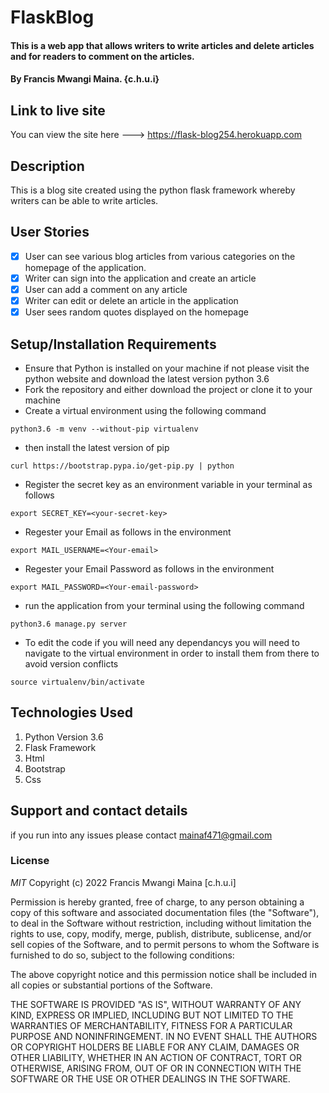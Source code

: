 # FlaskBlog

####  This is a web app that allows writers to write articles and delete articles and for readers to comment on the articles.

#### By Francis Mwangi Maina. {c.h.u.i}

## Link to live site
You can view the site here ---> https://flask-blog254.herokuapp.com

## Description
This is a blog site created using the python flask framework whereby writers can be able to write articles.

## User Stories
- [x] User can see various blog articles from various categories on the homepage of the application.
- [x] Writer can sign into the application and create an article
- [x] User can add a comment on any article
- [x] Writer can edit or delete an article in the application 
- [x] User sees random quotes displayed on the homepage

## Setup/Installation Requirements
* Ensure that Python is installed on your machine if not please visit the python website and download the latest version python 3.6
* Fork the repository and either download the project or clone it to your machine
* Create a virtual environment using the following command
```
python3.6 -m venv --without-pip virtualenv
```
* then install the latest version of pip
```
curl https://bootstrap.pypa.io/get-pip.py | python
```
* Register the secret key as an environment variable in your terminal as follows
```
export SECRET_KEY=<your-secret-key>
```
* Regester your Email as follows in the environment
```
export MAIL_USERNAME=<Your-email>
```
* Regester your Email Password as follows in the environment
```
export MAIL_PASSWORD=<Your-email-password>
```
* run the application from your terminal using the following command
```
python3.6 manage.py server
```
* To edit the code if you will need any dependancys you will need to navigate to the virtual environment in order to install them from there to avoid version conflicts
```
source virtualenv/bin/activate
```

## Technologies Used
1. Python Version 3.6
2. Flask Framework
3. Html
4. Bootstrap
5. Css

## Support and contact details
if you run into any issues please contact mainaf471@gmail.com

### License

*MIT*
Copyright (c) 2022 Francis Mwangi Maina [c.h.u.i]

Permission is hereby granted, free of charge, to any person obtaining a copy
of this software and associated documentation files (the "Software"), to deal
in the Software without restriction, including without limitation the rights
to use, copy, modify, merge, publish, distribute, sublicense, and/or sell
copies of the Software, and to permit persons to whom the Software is
furnished to do so, subject to the following conditions:

The above copyright notice and this permission notice shall be included in all
copies or substantial portions of the Software.

THE SOFTWARE IS PROVIDED "AS IS", WITHOUT WARRANTY OF ANY KIND, EXPRESS OR
IMPLIED, INCLUDING BUT NOT LIMITED TO THE WARRANTIES OF MERCHANTABILITY,
FITNESS FOR A PARTICULAR PURPOSE AND NONINFRINGEMENT. IN NO EVENT SHALL THE
AUTHORS OR COPYRIGHT HOLDERS BE LIABLE FOR ANY CLAIM, DAMAGES OR OTHER
LIABILITY, WHETHER IN AN ACTION OF CONTRACT, TORT OR OTHERWISE, ARISING FROM,
OUT OF OR IN CONNECTION WITH THE SOFTWARE OR THE USE OR OTHER DEALINGS IN THE
SOFTWARE.